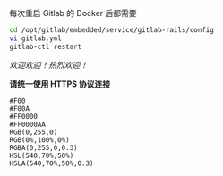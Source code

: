 
每次重启 Gitlab 的 Docker 后都需要
```sh
cd /opt/gitlab/embedded/service/gitlab-rails/config
vi gitlab.yml
gitlab-ctl restart
```

*欢迎欢迎！热烈欢迎！*

**请统一使用 HTTPS 协议连接**

`#F00`  
`#F00A`  
`#FF0000`  
`#FF0000AA`  
`RGB(0,255,0)`  
`RGB(0%,100%,0%)`  
`RGBA(0,255,0,0.3)`  
`HSL(540,70%,50%)`  
`HSLA(540,70%,50%,0.3)`  
